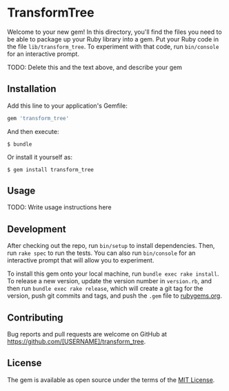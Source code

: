 # TransformTree

Welcome to your new gem! In this directory, you'll find the files you need to be able to package up your Ruby library into a gem. Put your Ruby code in the file `lib/transform_tree`. To experiment with that code, run `bin/console` for an interactive prompt.

TODO: Delete this and the text above, and describe your gem

## Installation

Add this line to your application's Gemfile:

```ruby
gem 'transform_tree'
```

And then execute:

    $ bundle

Or install it yourself as:

    $ gem install transform_tree

## Usage

TODO: Write usage instructions here

## Development

After checking out the repo, run `bin/setup` to install dependencies. Then, run `rake spec` to run the tests. You can also run `bin/console` for an interactive prompt that will allow you to experiment.

To install this gem onto your local machine, run `bundle exec rake install`. To release a new version, update the version number in `version.rb`, and then run `bundle exec rake release`, which will create a git tag for the version, push git commits and tags, and push the `.gem` file to [rubygems.org](https://rubygems.org).

## Contributing

Bug reports and pull requests are welcome on GitHub at https://github.com/[USERNAME]/transform_tree.


## License

The gem is available as open source under the terms of the [MIT License](http://opensource.org/licenses/MIT).

